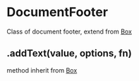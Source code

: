 # DocumentFooter

Class of document footer, extend from [Box](box.md)

## .addText(value, options, fn)

method inherit from [Box](box.md#addText)
